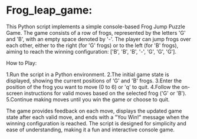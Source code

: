 # Frog_leap_game:
This Python script implements a simple console-based Frog Jump Puzzle Game. The game consists of a row of frogs, represented by the letters 'G' and 'B', with an empty space denoted by '-'. The player can jump frogs over each other, either to the right (for 'G' frogs) or to the left (for 'B' frogs), aiming to reach the winning configuration: ['B', 'B', 'B', '-', 'G', 'G', 'G'].

How to Play:

1.Run the script in a Python environment.
2.The initial game state is displayed, showing the current positions of 'G' and 'B' frogs.
3.Enter the position of the frog you want to move (0 to 6) or 'q' to quit.
4.Follow the on-screen instructions for valid moves based on the selected frog ('G' or 'B').
5.Continue making moves until you win the game or choose to quit.

The game provides feedback on each move, displays the updated game state after each valid move, and ends with a "You Win!" message when the winning configuration is reached. The script is designed for simplicity and ease of understanding, making it a fun and interactive console game.
